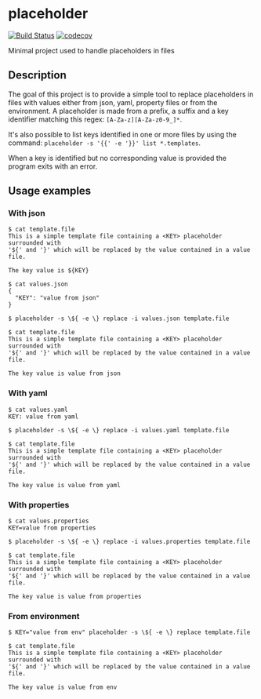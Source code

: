 # placeholder

[![Build Status](https://travis-ci.org/pyaillet/placeholder.svg?branch=master)](https://travis-ci.org/pyaillet/placeholder)
[![codecov](https://codecov.io/gh/pyaillet/placeholder/branch/master/graph/badge.svg)](https://codecov.io/gh/pyaillet/placeholder)

Minimal project used to handle placeholders in files

## Description

The goal of this project is to provide a simple tool to replace placeholders
in files with values either from json, yaml, property files or from the
environment.
A placeholder is made from a prefix, a suffix and a key identifier matching
this regex: `[A-Za-z][A-Za-z0-9_]*`.

It's also possible to list keys identified in one or more files by using the
command: `placeholder -s '{{' -e '}}' list *.templates`.

When a key is identified but no corresponding value is provided the program
exits with an error.

## Usage examples

### With json

```shell
$ cat template.file
This is a simple template file containing a <KEY> placeholder surrounded with
'${' and '}' which will be replaced by the value contained in a value file.

The key value is ${KEY}
```
```shell
$ cat values.json
{
  "KEY": "value from json"
}
```
```shell
$ placeholder -s \${ -e \} replace -i values.json template.file
```
```shell
$ cat template.file
This is a simple template file containing a <KEY> placeholder surrounded with
'${' and '}' which will be replaced by the value contained in a value file.

The key value is value from json
```

### With yaml

```shell
$ cat values.yaml
KEY: value from yaml
```
```shell
$ placeholder -s \${ -e \} replace -i values.yaml template.file
```
```shell
$ cat template.file
This is a simple template file containing a <KEY> placeholder surrounded with
'${' and '}' which will be replaced by the value contained in a value file.

The key value is value from yaml
```

### With properties

```shell
$ cat values.properties
KEY=value from properties
```
```shell
$ placeholder -s \${ -e \} replace -i values.properties template.file
```
```shell
$ cat template.file
This is a simple template file containing a <KEY> placeholder surrounded with
'${' and '}' which will be replaced by the value contained in a value file.

The key value is value from properties
```

### From environment

```shell
$ KEY="value from env" placeholder -s \${ -e \} replace template.file
```
```shell
$ cat template.file
This is a simple template file containing a <KEY> placeholder surrounded with
'${' and '}' which will be replaced by the value contained in a value file.

The key value is value from env
```
